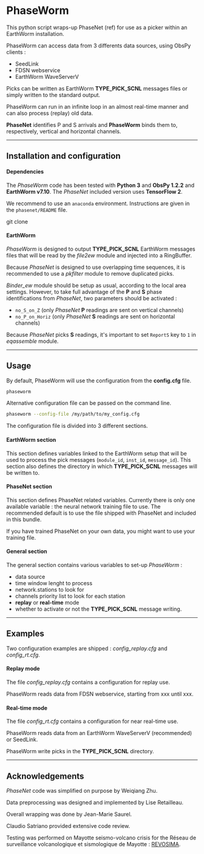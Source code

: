 # PhaseWorm

This python script wraps-up PhaseNet (ref) for use as a picker within
an EarthWorm installation.

PhaseWorm can access data from 3 differents data sources, using ObsPy clients :
* SeedLink
* FDSN webservice
* EarthWorm WaveServerV

Picks can be written as EarthWorm **TYPE_PICK_SCNL** messages files or simply
written to the standard output.

PhaseWorm can run in an infinite loop in an almost real-time manner
and can also process (replay) old data.

**PhaseNet** identifies P and S arrivals and **PhaseWorm** binds them to,
respectively, vertical and horizontal channels.

---
## Installation and configuration
#### Dependencies
The _PhaseWorm_ code has been tested with **Python 3** and **ObsPy 1.2.2** and
**EarthWorm v7.10**.
The _PhaseNet_ included version uses **TensorFlow 2**.

We recommend to use an `anaconda` environment.
Instructions are given in the `phasenet/README` file.

git clone

#### EarthWorm
_PhaseWorm_ is designed to output **TYPE_PICK_SCNL** EarthWorm messages files
that will be read by the _file2ew_ module and injected into a RingBuffer.

Because _PhaseNet_ is designed to use overlapping time sequences,
it is recommended to use a _pkfilter_ module to remove duplicated picks.

_Binder_ew_ module should be setup as usual, according to the local area
settings. However, to take full advantage of the **P** and **S** phase
identifications from _PhaseNet_, two parameters should be activated :
* `no_S_on_Z` (only _PhaseNet_ **P** readings are sent on vertical channels)
* `no_P_on_Horiz` (only _PhaseNet_ **S** readings are sent on horizontal channels)

Because _PhaseNet_ picks **S** readings, it's important to set `ReportS` key
to `1` in _eqassemble_ module.

---
## Usage
By default, PhaseWorm will use the configuration from the **config.cfg** file.
```sh
phaseworm
```
Alternative configuration file can be passed on the command line.
```sh
phaseworm --config-file /my/path/to/my_config.cfg
```
The configuration file is divided into 3 different sections.

#### EarthWorm section
This section defines variables linked to the EarthWorm setup that will be used
to process the pick messages (`module_id`, `inst_id`, `message_id`).
This section also defines the directory in which **TYPE_PICK_SCNL** messages
will be written to.

#### PhaseNet section
This section defines PhaseNet related variables.
Currently there is only one available variable : the neural network training
file to use.
The recommended default is to use the file shipped with PhaseNet and
included in this bundle.

If you have trained PhaseNet on your own data, you might want to use
your training file.

#### General section
The general section contains various variables to set-up _PhaseWorm_ :
* data source
* time window lenght to process
* network.stations to look for
* channels priority list to look for each station
* **replay** or **real-time** mode
* whether to activate or not the **TYPE_PICK_SCNL** message writing.

---
## Examples
Two configuration examples are shipped : _config_replay.cfg_ and _config_rt.cfg_.

#### Replay mode
The file _config_replay.cfg_ contains a configuration for replay use.

PhaseWorm reads data from FDSN webservice, starting from xxx until xxx.

#### Real-time mode
The file _config_rt.cfg_ contains a configuration for near real-time use.

PhaseWorm reads data from an EarthWorm WaveServerV (recommended) or SeedLink.

PhaseWorm write picks in the **TYPE_PICK_SCNL** directory.

---
## Acknowledgements
_PhaseNet_ code was simplified on purpose by Weiqiang Zhu.

Data preprocessing was designed and implemented by Lise Retailleau.

Overall wrapping was done by Jean-Marie Saurel.

Claudio Satriano provided extensive code review.

Testing was performed on Mayotte seismo-volcano crisis for the
Réseau de surveillance volcanologique et sismologique de Mayotte : [REVOSIMA](
http://www.ipgp.fr/revosima).
